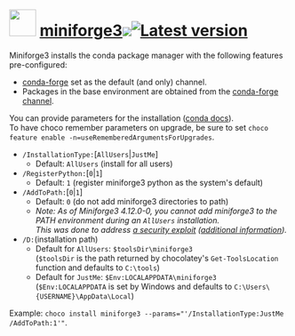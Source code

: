 # <img src="https://rawcdn.githack.com/geicht/chocolatey-packages/b2ddc74a806f3b2d24eb40197f9a511dae49a43f/miniforge3/img/miniforge.png" width="48" height="48"/> [miniforge3](https://community.chocolatey.org/packages/miniforge3)[![](http://transparent-favicon.info/favicon.ico)](#)[![Latest version](https://repology.org/badge/version-for-repo/chocolatey/miniforge3.svg?header=Latest%20version)](https://community.chocolatey.org/packages/miniforge3/25.3.0.300)

Miniforge3 installs the conda package manager with the following features pre-configured:

  * [conda-forge](https://conda-forge.org/) set as the default (and only) channel.
  * Packages in the base environment are obtained from the [conda-forge channel](https://anaconda.org/conda-forge).

You can provide parameters for the installation ([conda docs](https://conda.io/projects/conda/en/latest/user-guide/install/windows.html#installing-in-silent-mode)).  
To have choco remember parameters on upgrade, be sure to set `choco feature enable -n=useRememberedArgumentsForUpgrades`.

  * `/InstallationType:`[`AllUsers`|`JustMe`]
    * Default: `AllUsers` (install for all users)
  * `/RegisterPython:`[`0`|`1`]
    * Default: `1` (register miniforge3 python as the system's default)
  * `/AddToPath:`[`0`|`1`]
    * Default: `0` (do not add miniforge3 directories to path)
    * _Note: As of Miniforge3 4.12.0-0, you cannot add miniforge3 to the PATH environment during an `AllUsers` installation.  
      This was done to address [a security exploit](https://nvd.nist.gov/vuln/detail/CVE-2022-26526) 
      ([additional information](https://github.com/ContinuumIO/anaconda-issues/issues/12995#issuecomment-1188441961))._
  * `/D:`(installation path)
    * Default for `AllUsers`: `$toolsDir\miniforge3`  
      (`$toolsDir` is the path returned by chocolatey's `Get-ToolsLocation` function and defaults to `C:\tools`)
    * Default for `JustMe`: `$Env:LOCALAPPDATA\miniforge3`  
      (`$Env:LOCALAPPDATA` is set by Windows and defaults to `C:\Users\{USERNAME}\AppData\Local`)

Example: `choco install miniforge3 --params="'/InstallationType:JustMe /AddToPath:1'"`.

